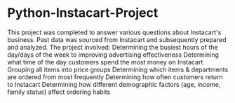 # Python-Instacart-Project
This project was completed to answer various questions about Instacart's business. Past data was sourced from Instacart and subsequently prepared and analyzed. The project involved:
Determining the busiest hours of the day/days of the week to improving advertising effectiveness
Determining what time of the day customers spend the most money on Instacart
Grouping all items into price groups
Determining which items & departments are ordered from most frequently
Determining how often customers return to Instacart
Determining how different demographic factors (age, income, family status) affect ordering habits
